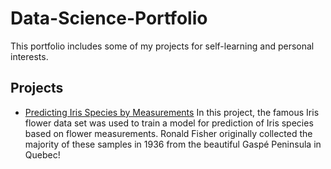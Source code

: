 # Data-Science-Portfolio
This portfolio includes some of my projects for self-learning and personal interests.

## Projects

- [Predicting Iris Species by Measurements](https://github.com/Liaotimo/Data-Science-Portfolio/blob/main/Gaspe%20Iris%20Classification%20Project/Iris%20Support%20Vector%20Machines%20Project.ipynb)
In this project, the famous Iris flower data set was used to train a model for prediction of Iris species based on flower measurements. Ronald Fisher originally collected the majority of these samples in 1936 from the beautiful Gaspé Peninsula in Quebec!
